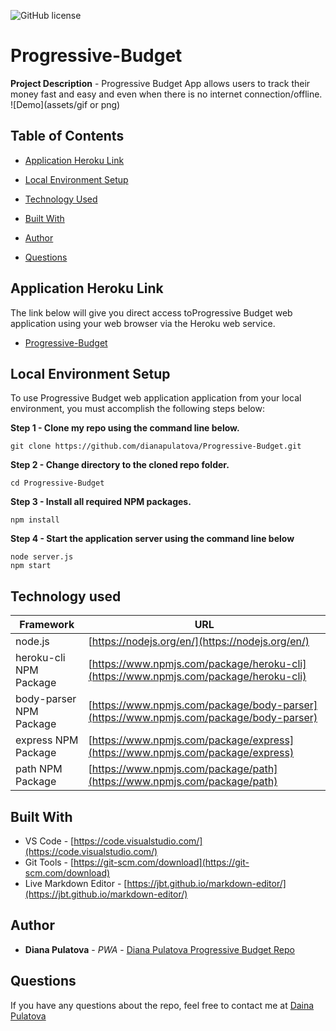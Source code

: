  ![GitHub license](https://img.shields.io/badge/license-Creative%20Commons%20Zero%20v1.0%20Universal-blue.svg)

# Progressive-Budget
  
**Project Description** - Progressive Budget App allows users to track their money fast and easy and even when there is no internet connection/offline. 
 ![Demo](assets/gif or png)

## Table of Contents

  * [Application Heroku Link](#Application-Heroku-Link)

  * [Local Environment Setup](#Local-Environment-Setup)

  * [Technology Used](#Technology-Used)
 
  * [Built With](#Built-With)
   
  * [Author](#Author)

  * [Questions](#Questions)
   

## Application Heroku Link
The link below will give you direct access toProgressive Budget web application using your web browser via the Heroku web service. 

<!-- Heroku References: heroku-link | repo-link -->
* [Progressive-Budget](heroku-link)

## Local Environment Setup
To use Progressive Budget web application application from your local environment, you must accomplish the following steps below:

**Step 1 - Clone my repo using the command line below.**
```
git clone https://github.com/dianapulatova/Progressive-Budget.git
```
**Step 2 - Change directory to the cloned repo folder.**
```
cd Progressive-Budget
```
**Step 3 - Install all required NPM packages.**
```
npm install
```
**Step 4 - Start the application server using the command line below**
```
node server.js
npm start
```

## Technology used
Framework | URL
----------|-------------------------------------------------
node.js | [https://nodejs.org/en/](https://nodejs.org/en/)
heroku-cli NPM Package | [https://www.npmjs.com/package/heroku-cli](https://www.npmjs.com/package/heroku-cli)
body-parser NPM Package | [https://www.npmjs.com/package/body-parser](https://www.npmjs.com/package/body-parser)
express NPM Package | [https://www.npmjs.com/package/express](https://www.npmjs.com/package/express)
path NPM Package | [https://www.npmjs.com/package/path](https://www.npmjs.com/package/path)

<!--
- node.js - [https://nodejs.org/en/](https://nodejs.org/en/)
- mysql NPM Package - [https://www.npmjs.com/package/mysql](https://www.npmjs.com/package/mysql)
- inquirer NPM Package - [https://www.npmjs.com/package/inquirer](https://www.npmjs.com/package/inquirer)
- cli-table NPM Package - [https://www.npmjs.com/package/cli-table](https://www.npmjs.com/package/cli-table)
- heroku-cli NPM Package - [https://www.npmjs.com/package/heroku-cli](https://www.npmjs.com/package/heroku-cli)
- express NPM Package - [https://www.npmjs.com/package/express](https://www.npmjs.com/package/express)
- path - [https://www.npmjs.com/package/path](https://www.npmjs.com/package/path)
- body-parser NPM Package - [https://www.npmjs.com/package/body-parser](https://www.npmjs.com/package/body-parser)
-->

## Built With

* VS Code - [https://code.visualstudio.com/](https://code.visualstudio.com/)
* Git Tools - [https://git-scm.com/download](https://git-scm.com/download)
* Live Markdown Editor - [https://jbt.github.io/markdown-editor/](https://jbt.github.io/markdown-editor/)

## Author

* **Diana Pulatova** - *PWA* - [Diana Pulatova Progressive Budget Repo](https://github.com/dianapulatova/Progressive-Budget.git)

 ## Questions
   
  
  If you have any questions about the repo, feel free to contact me at [Daina Pulatova](dianapulatovaa@gmail.com)

